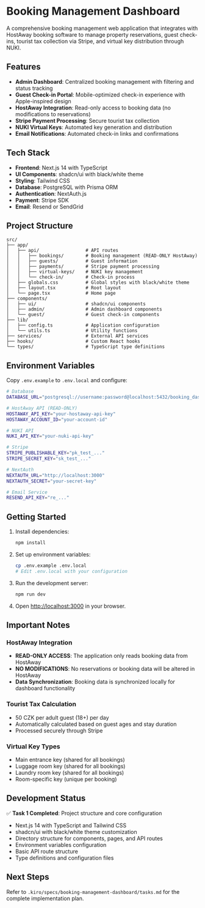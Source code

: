 # Booking Management Dashboard

A comprehensive booking management web application that integrates with HostAway booking software to manage property reservations, guest check-ins, tourist tax collection via Stripe, and virtual key distribution through NUKI.

## Features

- **Admin Dashboard**: Centralized booking management with filtering and status tracking
- **Guest Check-in Portal**: Mobile-optimized check-in experience with Apple-inspired design
- **HostAway Integration**: Read-only access to booking data (no modifications to reservations)
- **Stripe Payment Processing**: Secure tourist tax collection
- **NUKI Virtual Keys**: Automated key generation and distribution
- **Email Notifications**: Automated check-in links and confirmations

## Tech Stack

- **Frontend**: Next.js 14 with TypeScript
- **UI Components**: shadcn/ui with black/white theme
- **Styling**: Tailwind CSS
- **Database**: PostgreSQL with Prisma ORM
- **Authentication**: NextAuth.js
- **Payment**: Stripe SDK
- **Email**: Resend or SendGrid

## Project Structure

```
src/
├── app/
│   ├── api/                 # API routes
│   │   ├── bookings/        # Booking management (READ-ONLY HostAway)
│   │   ├── guests/          # Guest information
│   │   ├── payments/        # Stripe payment processing
│   │   ├── virtual-keys/    # NUKI key management
│   │   └── check-in/        # Check-in process
│   ├── globals.css          # Global styles with black/white theme
│   ├── layout.tsx           # Root layout
│   └── page.tsx             # Home page
├── components/
│   ├── ui/                  # shadcn/ui components
│   ├── admin/               # Admin dashboard components
│   └── guest/               # Guest check-in components
├── lib/
│   ├── config.ts            # Application configuration
│   └── utils.ts             # Utility functions
├── services/                # External API services
├── hooks/                   # Custom React hooks
└── types/                   # TypeScript type definitions
```

## Environment Variables

Copy `.env.example` to `.env.local` and configure:

```bash
# Database
DATABASE_URL="postgresql://username:password@localhost:5432/booking_dashboard"

# HostAway API (READ-ONLY)
HOSTAWAY_API_KEY="your-hostaway-api-key"
HOSTAWAY_ACCOUNT_ID="your-account-id"

# NUKI API
NUKI_API_KEY="your-nuki-api-key"

# Stripe
STRIPE_PUBLISHABLE_KEY="pk_test_..."
STRIPE_SECRET_KEY="sk_test_..."

# NextAuth
NEXTAUTH_URL="http://localhost:3000"
NEXTAUTH_SECRET="your-secret-key"

# Email Service
RESEND_API_KEY="re_..."
```

## Getting Started

1. Install dependencies:
   ```bash
   npm install
   ```

2. Set up environment variables:
   ```bash
   cp .env.example .env.local
   # Edit .env.local with your configuration
   ```

3. Run the development server:
   ```bash
   npm run dev
   ```

4. Open [http://localhost:3000](http://localhost:3000) in your browser.

## Important Notes

### HostAway Integration
- **READ-ONLY ACCESS**: The application only reads booking data from HostAway
- **NO MODIFICATIONS**: No reservations or booking data will be altered in HostAway
- **Data Synchronization**: Booking data is synchronized locally for dashboard functionality

### Tourist Tax Calculation
- 50 CZK per adult guest (18+) per day
- Automatically calculated based on guest ages and stay duration
- Processed securely through Stripe

### Virtual Key Types
- Main entrance key (shared for all bookings)
- Luggage room key (shared for all bookings)
- Laundry room key (shared for all bookings)
- Room-specific key (unique per booking)

## Development Status

✅ **Task 1 Completed**: Project structure and core configuration
- Next.js 14 with TypeScript and Tailwind CSS
- shadcn/ui with black/white theme customization
- Directory structure for components, pages, and API routes
- Environment variables configuration
- Basic API route structure
- Type definitions and configuration files

## Next Steps

Refer to `.kiro/specs/booking-management-dashboard/tasks.md` for the complete implementation plan.